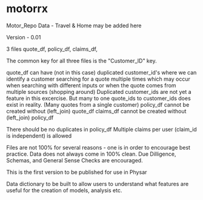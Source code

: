 # motorrx
Motor_Repo Data - Travel & Home may be added here

Version - 0.01

3 files
quote_df,
policy_df,
claims_df,

The common key for all three files is the "Customer_ID" key.

quote_df can have (not in this case) duplicated customer_id's where we can identify a customer searching for a quote multiple times which may occur when searching with different inputs or when the quote comes from multiple sources (shopping around)
Duplicated customer_ids are not yet a feature in this excercise. But many to one quote_ids to customer_ids does exist in reality. (Many quotes from a single customer)
policy_df cannot be created without (left_join) quote_df
claims_df cannot be created without (left_join) policy_df 

There should be no duplicates in policy_df
Multiple claims per user (claim_id is independent) is allowed

Files are not 100% for several reasons - one is in order to encourage best practice. Data does not always come in 100% clean.
Due Dilligence, Schemas, and General Sense Checks are encouraged. 

This is the first version to be published for use in Physar

Data dictionary to be built to allow users to understand what features are useful for the creation of models, analysis etc. 
